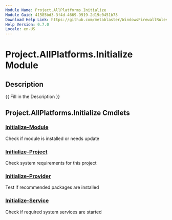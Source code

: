 ```yaml
---
Module Name: Project.AllPlatforms.Initialize
Module Guid: 41585bd3-3f4d-4669-9919-2d19c0451b73
Download Help Link: https://github.com/metablaster/WindowsFirewallRuleset/tree/develop/Config/HelpContent/0.7.0
Help Version: 0.7.0
Locale: en-US
---
```


# Project.AllPlatforms.Initialize Module
## Description
{{ Fill in the Description }}

## Project.AllPlatforms.Initialize Cmdlets
### [Initialize-Module](Initialize-Module.md)
Check if module is installed or needs update

### [Initialize-Project](Initialize-Project.md)
Check system requirements for this project

### [Initialize-Provider](Initialize-Provider.md)
Test if recommended packages are installed

### [Initialize-Service](Initialize-Service.md)
Check if required system services are started
